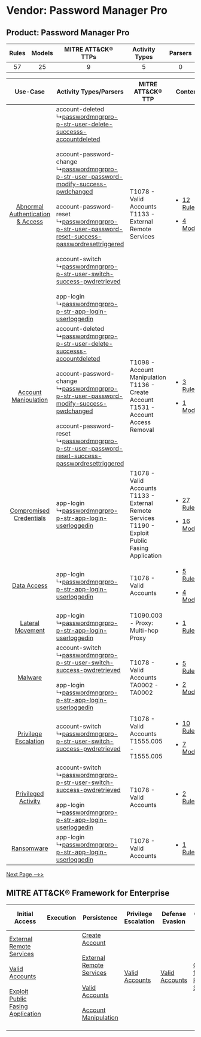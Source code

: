 Vendor: Password Manager Pro
============================
Product: Password Manager Pro
-----------------------------
| Rules | Models | MITRE ATT&CK® TTPs | Activity Types | Parsers |
|:-----:|:------:|:------------------:|:--------------:|:-------:|
|  57   |   25   |         9          |       5        |    0    |

|    Use-Case    | Activity Types/Parsers    | MITRE ATT&CK® TTP    | Content    |
|:----:| ---- | ---- | ---- |
| [Abnormal Authentication & Access](../../../UseCases/uc_abnormal_authentication_&_access.md) |  account-deleted<br> ↳[passwordmngrpro-p-str-user-delete-successs-accountdeleted](Ps/pC_passwordmngrpropstruserdeletesuccesssaccountdeleted.md)<br><br> account-password-change<br> ↳[passwordmngrpro-p-str-user-password-modify-success-pwdchanged](Ps/pC_passwordmngrpropstruserpasswordmodifysuccesspwdchanged.md)<br><br> account-password-reset<br> ↳[passwordmngrpro-p-str-user-password-reset-success-passwordresettriggered](Ps/pC_passwordmngrpropstruserpasswordresetsuccesspasswordresettriggered.md)<br><br> account-switch<br> ↳[passwordmngrpro-p-str-user-switch-success-pwdretrieved](Ps/pC_passwordmngrpropstruserswitchsuccesspwdretrieved.md)<br><br> app-login<br> ↳[passwordmngrpro-p-str-app-login-userloggedin](Ps/pC_passwordmngrpropstrapploginuserloggedin.md)<br> | T1078 - Valid Accounts<br>T1133 - External Remote Services<br>    | [<ul><li>12 Rules</li></ul><ul><li>4 Models</li></ul>](RM/r_m_password_manager_pro_password_manager_pro_Abnormal_Authentication_&_Access.md) |
|    [Account Manipulation](../../../UseCases/uc_account_manipulation.md)    |  account-deleted<br> ↳[passwordmngrpro-p-str-user-delete-successs-accountdeleted](Ps/pC_passwordmngrpropstruserdeletesuccesssaccountdeleted.md)<br><br> account-password-change<br> ↳[passwordmngrpro-p-str-user-password-modify-success-pwdchanged](Ps/pC_passwordmngrpropstruserpasswordmodifysuccesspwdchanged.md)<br><br> account-password-reset<br> ↳[passwordmngrpro-p-str-user-password-reset-success-passwordresettriggered](Ps/pC_passwordmngrpropstruserpasswordresetsuccesspasswordresettriggered.md)<br>    | T1098 - Account Manipulation<br>T1136 - Create Account<br>T1531 - Account Access Removal<br>    | [<ul><li>3 Rules</li></ul><ul><li>1 Models</li></ul>](RM/r_m_password_manager_pro_password_manager_pro_Account_Manipulation.md)    |
|          [Compromised Credentials](../../../UseCases/uc_compromised_credentials.md)          |  app-login<br> ↳[passwordmngrpro-p-str-app-login-userloggedin](Ps/pC_passwordmngrpropstrapploginuserloggedin.md)<br>    | T1078 - Valid Accounts<br>T1133 - External Remote Services<br>T1190 - Exploit Public Fasing Application<br> | [<ul><li>27 Rules</li></ul><ul><li>16 Models</li></ul>](RM/r_m_password_manager_pro_password_manager_pro_Compromised_Credentials.md)         |
|    [Data Access](../../../UseCases/uc_data_access.md)    |  app-login<br> ↳[passwordmngrpro-p-str-app-login-userloggedin](Ps/pC_passwordmngrpropstrapploginuserloggedin.md)<br>    | T1078 - Valid Accounts<br>    | [<ul><li>5 Rules</li></ul><ul><li>4 Models</li></ul>](RM/r_m_password_manager_pro_password_manager_pro_Data_Access.md)    |
|    [Lateral Movement](../../../UseCases/uc_lateral_movement.md)    |  app-login<br> ↳[passwordmngrpro-p-str-app-login-userloggedin](Ps/pC_passwordmngrpropstrapploginuserloggedin.md)<br>    | T1090.003 - Proxy: Multi-hop Proxy<br>    | [<ul><li>1 Rules</li></ul>](RM/r_m_password_manager_pro_password_manager_pro_Lateral_Movement.md)    |
|    [Malware](../../../UseCases/uc_malware.md)    |  account-switch<br> ↳[passwordmngrpro-p-str-user-switch-success-pwdretrieved](Ps/pC_passwordmngrpropstruserswitchsuccesspwdretrieved.md)<br><br> app-login<br> ↳[passwordmngrpro-p-str-app-login-userloggedin](Ps/pC_passwordmngrpropstrapploginuserloggedin.md)<br>    | T1078 - Valid Accounts<br>TA0002 - TA0002<br>    | [<ul><li>5 Rules</li></ul><ul><li>2 Models</li></ul>](RM/r_m_password_manager_pro_password_manager_pro_Malware.md)    |
|    [Privilege Escalation](../../../UseCases/uc_privilege_escalation.md)    |  account-switch<br> ↳[passwordmngrpro-p-str-user-switch-success-pwdretrieved](Ps/pC_passwordmngrpropstruserswitchsuccesspwdretrieved.md)<br>    | T1078 - Valid Accounts<br>T1555.005 - T1555.005<br>    | [<ul><li>10 Rules</li></ul><ul><li>7 Models</li></ul>](RM/r_m_password_manager_pro_password_manager_pro_Privilege_Escalation.md)    |
|    [Privileged Activity](../../../UseCases/uc_privileged_activity.md)    |  account-switch<br> ↳[passwordmngrpro-p-str-user-switch-success-pwdretrieved](Ps/pC_passwordmngrpropstruserswitchsuccesspwdretrieved.md)<br><br> app-login<br> ↳[passwordmngrpro-p-str-app-login-userloggedin](Ps/pC_passwordmngrpropstrapploginuserloggedin.md)<br>    | T1078 - Valid Accounts<br>    | [<ul><li>2 Rules</li></ul>](RM/r_m_password_manager_pro_password_manager_pro_Privileged_Activity.md)    |
|    [Ransomware](../../../UseCases/uc_ransomware.md)    |  app-login<br> ↳[passwordmngrpro-p-str-app-login-userloggedin](Ps/pC_passwordmngrpropstrapploginuserloggedin.md)<br>    | T1078 - Valid Accounts<br>    | [<ul><li>1 Rules</li></ul>](RM/r_m_password_manager_pro_password_manager_pro_Ransomware.md)    |
[Next Page -->>](2_ds_password_manager_pro_password_manager_pro.md)

MITRE ATT&CK® Framework for Enterprise
--------------------------------------
| Initial Access                                                                                                                                                                                                                         | Execution | Persistence                                                                                                                                                                                                                                                                                  | Privilege Escalation                                                | Defense Evasion                                                     | Credential Access                                                                     | Discovery | Lateral Movement | Collection | Command and Control                                                                                                                       | Exfiltration | Impact                                                                      |
| -------------------------------------------------------------------------------------------------------------------------------------------------------------------------------------------------------------------------------------- | --------- | -------------------------------------------------------------------------------------------------------------------------------------------------------------------------------------------------------------------------------------------------------------------------------------------- | ------------------------------------------------------------------- | ------------------------------------------------------------------- | ------------------------------------------------------------------------------------- | --------- | ---------------- | ---------- | ----------------------------------------------------------------------------------------------------------------------------------------- | ------------ | --------------------------------------------------------------------------- |
| [External Remote Services](https://attack.mitre.org/techniques/T1133)<br><br>[Valid Accounts](https://attack.mitre.org/techniques/T1078)<br><br>[Exploit Public Fasing Application](https://attack.mitre.org/techniques/T1190)<br><br> |           | [Create Account](https://attack.mitre.org/techniques/T1136)<br><br>[External Remote Services](https://attack.mitre.org/techniques/T1133)<br><br>[Valid Accounts](https://attack.mitre.org/techniques/T1078)<br><br>[Account Manipulation](https://attack.mitre.org/techniques/T1098)<br><br> | [Valid Accounts](https://attack.mitre.org/techniques/T1078)<br><br> | [Valid Accounts](https://attack.mitre.org/techniques/T1078)<br><br> | [Credentials from Password Stores](https://attack.mitre.org/techniques/T1555)<br><br> |           |                  |            | [Proxy: Multi-hop Proxy](https://attack.mitre.org/techniques/T1090/003)<br><br>[Proxy](https://attack.mitre.org/techniques/T1090)<br><br> |              | [Account Access Removal](https://attack.mitre.org/techniques/T1531)<br><br> |